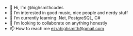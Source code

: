 - 👋 Hi, I’m @highsmithcodes
- 👀 I’m interested in good music, nice people and nerdy stuff
- 🌱 I’m currently learning .Net, PostgreSQL, C#
- 💞️ I’m looking to collaborate on anything honestly
- 📫 How to reach me ezrahighsmith@gmail.com

<!---
highsmithcodes/highsmithcodes is a ✨ special ✨ repository because its `README.md` (this file) appears on your GitHub profile.
You can click the Preview link to take a look at your changes.
--->
